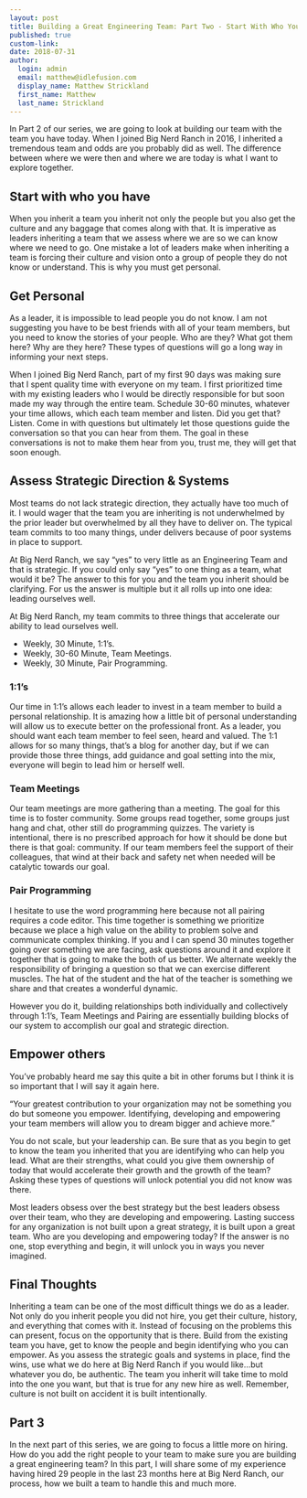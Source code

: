 ```yaml
---
layout: post
title: Building a Great Engineering Team: Part Two - Start With Who You Have
published: true
custom-link:
date: 2018-07-31
author:
  login: admin
  email: matthew@idlefusion.com
  display_name: Matthew Strickland
  first_name: Matthew
  last_name: Strickland
---
```

In Part 2 of our series, we are going to look at building our team with the team you have today.  When I joined Big Nerd Ranch in 2016, I inherited a tremendous team and odds are you probably did as well.  The difference between where we were then and where we are today is what I want to explore together.

## Start with who you have

When you inherit a team you inherit not only the people but you also get the culture and any baggage that comes along with that.  It is imperative as leaders inheriting a team that we assess where we are so we can know where we need to go.  One mistake a lot of leaders make when inheriting a team is forcing their culture and vision onto a group of people they do not know or understand.  This is why you must get personal.

## Get Personal

As a leader, it is impossible to lead people you do not know.  I am not suggesting you have to be best friends with all of your team members, but you need to know the stories of your people.  Who are they?  What got them here?  Why are they here?  These types of questions will go a long way in informing your next steps.

When I joined Big Nerd Ranch, part of my first 90 days was making sure that I spent quality time with everyone on my team.  I first prioritized time with my existing leaders who I would be directly responsible for but soon made my way through the entire team.  Schedule 30-60 minutes, whatever your time allows, which each team member and listen.  Did you get that?  Listen.  Come in with questions but ultimately let those questions guide the conversation so that you can hear from them.  The goal in these conversations is not to make them hear from you, trust me, they will get that soon enough.

## Assess Strategic Direction & Systems

Most teams do not lack strategic direction, they actually have too much of it.  I would wager that the team you are inheriting is not underwhelmed by the prior leader but overwhelmed by all they have to deliver on.  The typical team commits to too many things, under delivers because of poor systems in place to support.

At Big Nerd Ranch, we say “yes” to very little as an Engineering Team and that is strategic.  If you could only say “yes” to one thing as a team, what would it be?  The answer to this for you and the team you inherit should be clarifying.  For us the answer is multiple but it all rolls up into one idea: leading ourselves well.

At Big Nerd Ranch, my team commits to three things that accelerate our ability to lead ourselves well.

* Weekly, 30 Minute, 1:1’s.
* Weekly, 30-60 Minute, Team Meetings.
* Weekly, 30 Minute, Pair Programming.

### 1:1’s

Our time in 1:1’s allows each leader to invest in a team member to build a personal relationship.  It is amazing how a little bit of personal understanding will allow us to execute better on the professional front.  As a leader, you should want each team member to feel seen, heard and valued.  The 1:1 allows for so many things, that’s a blog for another day, but if we can provide those three things, add guidance and goal setting into the mix, everyone will begin to lead him or herself well.

### Team Meetings

Our team meetings are more gathering than a meeting.  The goal for this time is to foster community.  Some groups read together, some groups just hang and chat, other still do programming quizzes.  The variety is intentional, there is no prescribed approach for how it should be done but there is that goal: community.  If our team members feel the support of their colleagues, that wind at their back and safety net when needed will be catalytic towards our goal.

### Pair Programming

I hesitate to use the word programming here because not all pairing requires a code editor.  This time together is something we prioritize because we place a high value on the ability to problem solve and communicate complex thinking.  If you and I can spend 30 minutes together going over something we are facing, ask questions around it and explore it together that is going to make the both of us better.  We alternate weekly the responsibility of bringing a question so that we can exercise different muscles.  The hat of the student and the hat of the teacher is something we share and that creates a wonderful dynamic.

However you do it, building relationships both individually and collectively through 1:1’s, Team Meetings and Pairing are essentially building blocks of our system to accomplish our goal and strategic direction.

## Empower others

You’ve probably heard me say this quite a bit in other forums but I think it is so important that I will say it again here.

“Your greatest contribution to your organization may not be something you do but someone you empower.  Identifying, developing and empowering your team members will allow you to dream bigger and achieve more.”

You do not scale, but your leadership can.  Be sure that as you begin to get to know the team you inherited that you are identifying who can help you lead.  What are their strengths, what could you give them ownership of today that would accelerate their growth and the growth of the team?  Asking these types of questions will unlock potential you did not know was there.  

Most leaders obsess over the best strategy but the best leaders obsess over their team, who they are developing and empowering.  Lasting success for any organization is not built upon a great strategy, it is built upon a great team.  Who are you developing and empowering today?  If the answer is no one, stop everything and begin, it will unlock you in ways you never imagined.

## Final Thoughts

Inheriting a team can be one of the most difficult things we do as a leader.  Not only do you inherit people you did not hire, you get their culture, history, and everything that comes with it.  Instead of focusing on the problems this can present, focus on the opportunity that is there.  Build from the existing team you have, get to know the people and begin identifying who you can empower.  As you assess the strategic goals and systems in place, find the wins, use what we do here at Big Nerd Ranch if you would like...but whatever you do, be authentic.  The team you inherit will take time to mold into the one you want, but that is true for any new hire as well.  Remember, culture is not built on accident it is built intentionally.

## Part 3

In the next part of this series, we are going to focus a little more on hiring.  How do you add the right people to your team to make sure you are building a great engineering team?  In this part, I will share some of my experience having hired 29 people in the last 23 months here at Big Nerd Ranch, our process, how we built a team to handle this and much more.
